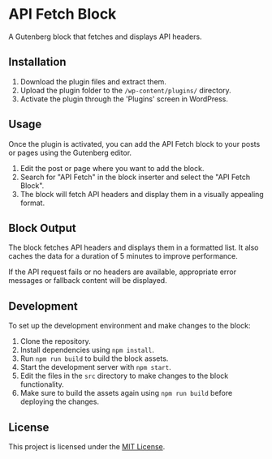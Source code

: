 # API Fetch Block

A Gutenberg block that fetches and displays API headers.

## Installation

1. Download the plugin files and extract them.
2. Upload the plugin folder to the `/wp-content/plugins/` directory.
3. Activate the plugin through the 'Plugins' screen in WordPress.

## Usage

Once the plugin is activated, you can add the API Fetch block to your posts or pages using the Gutenberg editor.

1. Edit the post or page where you want to add the block.
2. Search for "API Fetch" in the block inserter and select the "API Fetch Block".
3. The block will fetch API headers and display them in a visually appealing format.

## Block Output

The block fetches API headers and displays them in a formatted list. It also caches the data for a duration of 5 minutes to improve performance.

If the API request fails or no headers are available, appropriate error messages or fallback content will be displayed.

## Development

To set up the development environment and make changes to the block:

1. Clone the repository.
2. Install dependencies using `npm install`.
3. Run `npm run build` to build the block assets.
4. Start the development server with `npm start`.
5. Edit the files in the `src` directory to make changes to the block functionality.
6. Make sure to build the assets again using `npm run build` before deploying the changes.

## License

This project is licensed under the [MIT License](LICENSE).
